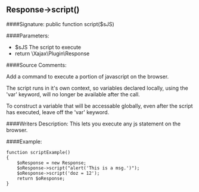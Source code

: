 ## Response->script()

####Signature: public function script($sJS)

####Parameters:

* $sJS The script to execute
* return \Xajax\Plugin\Response

####Source Comments:

Add a command to execute a portion of javascript on the browser.

The script runs in it's own context, so variables declared locally, using the 'var' keyword,
will no longer be available after the call.

To construct a variable that will be accessable globally, even after the script has executed,
leave off the 'var' keyword.

####Writers Description:
This lets you execute any js statement on the browser.

####Example:
```
function scriptExample()
{
    $oResponse = new Response;
    $oResponse->script("alert('This is a msg.')");
    $oResponse->script('doz = 12');
    return $oResponse;
}
```